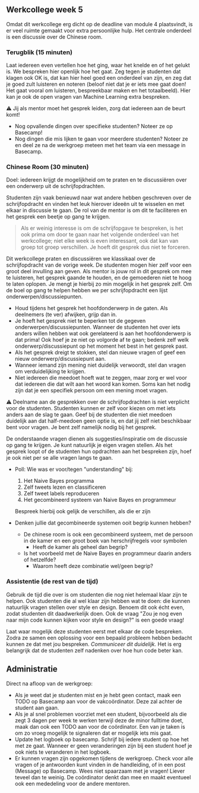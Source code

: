## Werkcollege week 5

Omdat dit werkcollege erg dicht op de deadline van module 4 plaatsvindt, is er veel ruimte gemaakt voor extra persoonlijke hulp. Het centrale onderdeel is een discussie over de Chinese room.

### Terugblik (15 minuten)

Laat iedereen even vertellen hoe het ging, waar het knelde en of het gelukt is. We bespreken hier openlijk hoe het gaat. Zeg tegen je studenten dat klagen ook OK is, dat kan hier heel goed een onderdeel van zijn, en zeg dat je goed zult luisteren en noteren (beloof niet dat je er iets mee gaat doen! Het gaat vooral om luisteren, bespreekbaar maken en het totaalbeeld). Hier kan je ook de open vragen van Machine Learning extra bespreken.

⚠️ Jij als mentor moet het gesprek leiden, zorg dat iedereen aan de beurt komt!

- Nog opvallende dingen over specifieke studenten? Noteer ze op Basecamp!
- Nog dingen die mis lijken te gaan voor meerdere studenten? Noteer ze en deel ze na de werkgroep meteen met het team via een message in Basecamp.

### Chinese Room (30 minuten)

Doel: iedereen krijgt de mogelijkheid om te praten en te discussiëren over een onderwerp uit de schrijfopdrachten.

Studenten zijn vaak benieuwd naar wat andere hebben geschreven over de schrijfopdracht en vinden het leuk hierover ideeën uit te wisselen en met elkaar in discussie te gaan. De rol van de mentor is om dit te faciliteren en het gesprek een beetje op gang te krijgen.

> Als er weinig interesse is om de schrijfopgave te bespreken, is het ook prima om door te gaan naar het volgende onderdeel van het werkcollege; niet elke week is even interessant, ook dat kan van groep tot groep verschillen. Je hoeft dit gesprek dus niet te forceren.

Dit werkcollege praten en discussiëren we klassikaal over de schrijfopdracht van de vorige week. De studenten mogen hier zelf voor een groot deel invulling aan geven. Als mentor is jouw rol in dit gesprek om mee te luisteren, het gesprek gaande te houden, en de gemoederen niet te hoog te laten oplopen. Je mengt je hierbij zo min mogelijk in het gesprek zelf. Om de boel op gang te helpen hebben we per schrijfopdracht een lijst onderwerpen/discussiepunten.

- Houd tijdens het gesprek het hoofdonderwerp in de gaten. Als deelnemers (te ver) afwijken, grijp dan in.
- Je hoeft het gesprek niet te beperken tot de gegeven onderwerpen/discussiepunten. Wanneer de studenten het over iets anders willen hebben wat ook gerelateerd is aan het hoofdonderwerp is dat prima! Ook hoef je ze niet op volgorde af te gaan; bedenk zelf welk onderwerp/discussiepunt op het moment het best in het gesprek past.
- Als het gesprek dreigt te stokken, stel dan nieuwe vragen of geef een nieuw onderwerp/discussiepunt aan.
- Wanneer iemand zijn mening niet duidelijk verwoordt, stel dan vragen om verduidelijking te krijgen.
- Niet iedereen die meedoet hoeft wat te zeggen, maar zorg er wel voor dat iedereen die dat wilt aan het woord kan komen. Soms kan het nodig zijn dat je een specifiek persoon om een mening moet vragen.

⚠️ Deelname aan de gesprekken over de schrijfopdrachten is niet verplicht voor de studenten. Studenten kunnen er zelf voor kiezen om met iets anders aan de slag te gaan. Geef bij de studenten die niet meedoen duidelijk aan dat half-meedoen geen optie is, en dat jij zelf niet beschikbaar bent voor vragen. Je bent zelf namelijk nodig bij het gesprek.

De onderstaande vragen dienen als suggesties/inspiratie om de discussie op gang te krijgen. Je kunt natuurlijk je eigen vragen stellen. Als het gesprek loopt of de studenten hun opdrachten aan het bespreken zijn, hoef je ook niet per se alle vragen langs te gaan.

- Poll: Wie was er voor/tegen "understanding" bij:
    1. Het Naive Bayes programma
    2. Zelf tweets lezen en classificeren
    3. Zelf tweet labels reproduceren
    4. Het gecombineerd systeem van Naive Bayes en programmeur

    Bespreek hierbij ook gelijk de verschillen, als die er zijn

- Denken jullie dat gecombineerde systemen ooit begrip kunnen hebben?
    - De chinese room is ook een gecombineerd systeem, met de persoon in de kamer en een groot boek van herschrijfregels voor symbolen
        - Heeft de kamer als geheel dan begrip?
    - Is het voorbeeld met de Naive Bayes en programmeur daarin anders of hetzelfde?
        - Waarom heeft deze combinatie wel/geen begrip?

### Assistentie (de rest van de tijd)

Gebruik de tijd die over is om studenten die nog niet helemaal klaar zijn te helpen. Ook studenten die al wel klaar zijn hebben wat te doen: die kunnen natuurlijk vragen stellen over style en design. Benoem dit ook écht even, zodat studenten dit daadwerkelijk doen. Ook de vraag "Zou je nog even naar mijn code kunnen kijken voor style en design?" is een goede vraag!

Laat waar mogelijk deze studenten eerst met elkaar de code bespreken. Zodra ze samen een oplossing voor een bepaald probleem hebben bedacht kunnen ze dat met jou bespreken. _Communiceer dit duidelijk._ Het is erg belangrijk dat de studenten zelf nadenken over hoe hun code beter kan.

## Administratie

Direct na afloop van de werkgroep:

- Als je weet dat je studenten mist en je hebt geen contact, maak een TODO op Basecamp aan voor de vakcoördinator. Deze zal achter de student aan gaan.
- Als je al snel problemen voorziet met een student, bijvoorbeeld als die zegt 3 dagen per week te werken terwijl deze de minor fulltime doet, maak dan ook een TODO aan voor de coördinator. Een van je taken is om zo vroeg mogelijk te signaleren dat er mogelijk iets mis gaat.
- Update het logboek op basecamp. Schrijf bij iedere student op hoe het met ze gaat. Wanneer er geen veranderingen zijn bij een student hoef je ook niets te veranderen in het logboek.
- Er kunnen vragen zijn opgekomen tijdens de werkgroep. Check voor alle vragen of je antwoorden kunt vinden in de handleiding, of in een post (Message) op Basecamp. Wees niet spaarzaam met je vragen! Liever teveel dan te weinig. De coördinator denkt dan mee en maakt eventueel ook een mededeling voor de andere mentoren.
